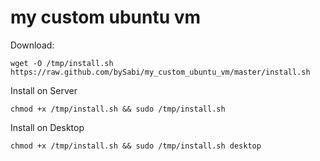 my custom ubuntu vm
================

Download:
```
wget -O /tmp/install.sh https://raw.github.com/bySabi/my_custom_ubuntu_vm/master/install.sh
```

Install on Server
```
chmod +x /tmp/install.sh && sudo /tmp/install.sh
```

Install on Desktop
```
chmod +x /tmp/install.sh && sudo /tmp/install.sh desktop
```
